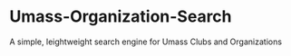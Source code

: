 Umass-Organization-Search
=========================

A simple, leightweight search engine for Umass Clubs and Organizations
